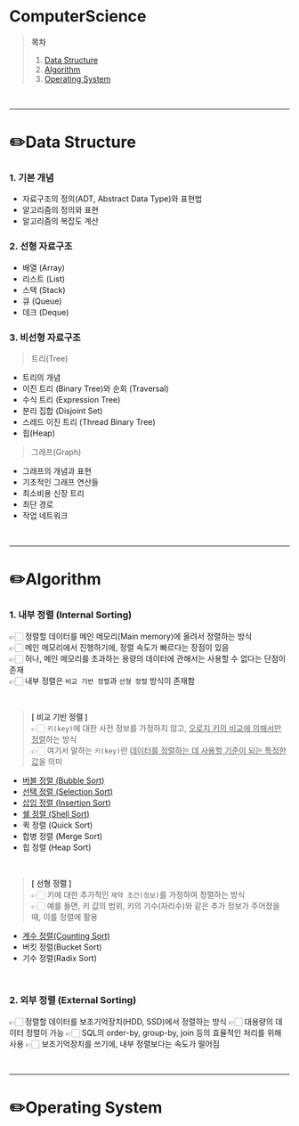 # ComputerScience  

> **목차**  
> 1. [Data Structure](#✏️data-structure)  
> 2. [Algorithm](#✏️algorithm)  
> 3. [Operating System](#✏️operating-system)  


<br>

---
# ✏️Data Structure  
### 1. 기본 개념
- 자료구조의 정의(ADT, Abstract Data Type)와 표현법
- 알고리즘의 정의와 표현
- 알고리즘의 복잡도 계산  

### 2. 선형 자료구조
- 배열 (Array)
- 리스트 (List)
- 스택 (Stack)
- 큐 (Queue)
- 데크 (Deque)  

### 3. 비선형 자료구조
> 트리(Tree)  
- 트리의 개념
- 이진 트리 (Binary Tree)와 순회 (Traversal)
- 수식 트리 (Expression Tree)
- 분리 집합 (Disjoint Set)
- 스레드 이진 트리 (Thread Binary Tree)
- 힙(Heap)  

> 그래프(Graph)  
- 그래프의 개념과 표현
- 기초적인 그래프 연산들
- 최소비용 신장 트리
- 최단 경로
- 작업 네트워크  

<br>

---
# ✏️Algorithm
### 1. 내부 정렬 (Internal Sorting)
👉🏻 정렬할 데이터를 메인 메모리(Main memory)에 올려서 정렬하는 방식  
👉🏻 메인 메모리에서 진행하기에, 정렬 속도가 빠르다는 장점이 있음  
👉🏻 허나, 메인 메모리를 초과하는 용량의 데이터에 관해서는 사용할 수 없다는 단점이 존재  
👉🏻 내부 정렬은 `비교 기반 정렬`과 `선형 정렬` 방식이 존재함  

<br>


> **[ 비교 기반 정렬 ]**  
> 👉🏻 `키(key)`에 대한 사전 정보를 가정하지 않고, <u>오로지 키의 비교에 의해서만 정렬</u>하는 방식  
> 👉🏻 여기서 말하는 `키(key)`란 <u>데이터를 정렬하는 데 사용할 기준이 되는 특정한 값</u>을 의미  

- [버블 정렬 (Bubble Sort)](./Algorithm/버블%20정렬(Bubble%20Sort).md)  
- [선택 정렬 (Selection Sort)](./Algorithm/선택%20정렬(Selection%20Sort).md)  
- [삽입 정렬 (Insertion Sort)](./Algorithm/삽입%20정렬(Insertion%20Sort).md)
- [쉘 정렬 (Shell Sort)](./Algorithm/쉘%20정렬(Shell%20Sort).md)
- 퀵 정렬 (Quick Sort)
- 합병 정렬 (Merge Sort)
- 힙 정렬 (Heap Sort)  

<br>

> **[ 선형 정렬 ]**  
> 👉🏻 키에 대한 추가적인 `제약 조건(정보)`를 가정하여 정렬하는 방식  
> 👉🏻 예를 들면, 키 값의 범위, 키의 기수(자리수)와 같은 추가 정보가 주어졌을 때, 이를 정렬에 활용  

- [계수 정렬(Counting Sort)](./Algorithm/계수%20정렬(Counting%20Sort).md)
- 버킷 정렬(Bucket Sort)
- 기수 정렬(Radix Sort)  

<br>

### 2. 외부 정렬 (External Sorting)
👉🏻 정렬할 데이터를 보조기억장치(HDD, SSD)에서 정렬하는 방식
👉🏻 대용량의 데이터 정렬이 가능
👉🏻 SQL의 order-by, group-by, join 등의 효율적인 처리를 위해 사용
👉🏻 보조기억장치를 쓰기에, 내부 정렬보다는 속도가 떨어짐



<br>

---
# ✏️Operating System

